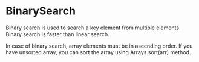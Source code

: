 # BinarySearch
Binary search is used to search a key element from multiple elements. Binary search is faster than linear search.

In case of binary search, array elements must be in ascending order. If you have unsorted array, you can sort the array using Arrays.sort(arr) method.

